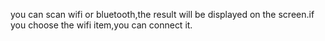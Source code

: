 you can scan wifi or bluetooth,the result will be displayed on the screen.if you choose the wifi item,you can connect it.
